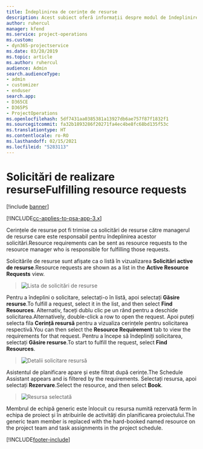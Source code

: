 ```yaml
---
title: Îndeplinirea de cerințe de resurse
description: Acest subiect oferă informații despre modul de îndeplinire a cerințelor de resurse.
author: ruhercul
manager: kfend
ms.service: project-operations
ms.custom:
- dyn365-projectservice
ms.date: 03/28/2019
ms.topic: article
ms.author: ruhercul
audience: Admin
search.audienceType:
- admin
- customizer
- enduser
search.app:
- D365CE
- D365PS
- ProjectOperations
ms.openlocfilehash: 5df7431aa0385381a13927db6ae757f87f1832f1
ms.sourcegitcommit: fa32b1893286f20271fa4ec4be8fc68bd135f53c
ms.translationtype: HT
ms.contentlocale: ro-RO
ms.lasthandoff: 02/15/2021
ms.locfileid: "5283113"
---
```

# <a name="fulfilling-resource-requests"></a><span data-ttu-id="24fe5-103">Solicitări de realizare resurse</span><span class="sxs-lookup"><span data-stu-id="24fe5-103">Fulfilling resource requests</span></span>

[!include [banner](../includes/psa-now-project-operations.md)]

[!INCLUDE[cc-applies-to-psa-app-3.x](../includes/cc-applies-to-psa-app-3x.md)]

<span data-ttu-id="24fe5-104">Cerințele de resurse pot fi trimise ca solicitări de resurse către managerul de resurse care este responsabil pentru îndeplinirea acestor solicitări.</span><span class="sxs-lookup"><span data-stu-id="24fe5-104">Resource requirements can be sent as resource requests to the resource manager who is responsible for fulfilling those requests.</span></span>

<span data-ttu-id="24fe5-105">Solicitările de resurse sunt afișate ca o listă în vizualizarea **Solicitări active de resurse**.</span><span class="sxs-lookup"><span data-stu-id="24fe5-105">Resource requests are shown as a list in the **Active Resource Requests** view.</span></span>

> ![Lista de solicitări de resurse](media/Resource-Management-image59.png)

<span data-ttu-id="24fe5-107">Pentru a îndeplini o solicitare, selectați-o în listă, apoi selectați **Găsire resurse**.</span><span class="sxs-lookup"><span data-stu-id="24fe5-107">To fulfill a request, select it in the list, and then select **Find Resources**.</span></span> <span data-ttu-id="24fe5-108">Alternativ, faceți dublu clic pe un rând pentru a deschide solicitarea.</span><span class="sxs-lookup"><span data-stu-id="24fe5-108">Alternatively, double-click a row to open the request.</span></span> <span data-ttu-id="24fe5-109">Apoi puteți selecta fila **Cerință resursă** pentru a vizualiza cerințele pentru solicitarea respectivă.</span><span class="sxs-lookup"><span data-stu-id="24fe5-109">You can then select the **Resource Requirement** tab to view the requirements for that request.</span></span> <span data-ttu-id="24fe5-110">Pentru a începe să îndepliniți solicitarea, selectați **Găsire resurse**.</span><span class="sxs-lookup"><span data-stu-id="24fe5-110">To start to fulfill the request, select **Find Resources**.</span></span>

> ![Detalii solicitare resursă](media/Resource-Management-image60.png)

<span data-ttu-id="24fe5-112">Asistentul de planificare apare și este filtrat după cerințe.</span><span class="sxs-lookup"><span data-stu-id="24fe5-112">The Schedule Assistant appears and is filtered by the requirements.</span></span> <span data-ttu-id="24fe5-113">Selectați resursa, apoi selectați **Rezervare**.</span><span class="sxs-lookup"><span data-stu-id="24fe5-113">Select the resource, and then select **Book**.</span></span>

> ![Resursa selectată](media/Resource-Management-image61.png)

<span data-ttu-id="24fe5-115">Membrul de echipă generic este înlocuit cu resursa numită rezervată ferm în echipa de proiect și în atribuirile de activități din planificarea proiectului.</span><span class="sxs-lookup"><span data-stu-id="24fe5-115">The generic team member is replaced with the hard-booked named resource on the project team and task assignments in the project schedule.</span></span>


[!INCLUDE[footer-include](../includes/footer-banner.md)]